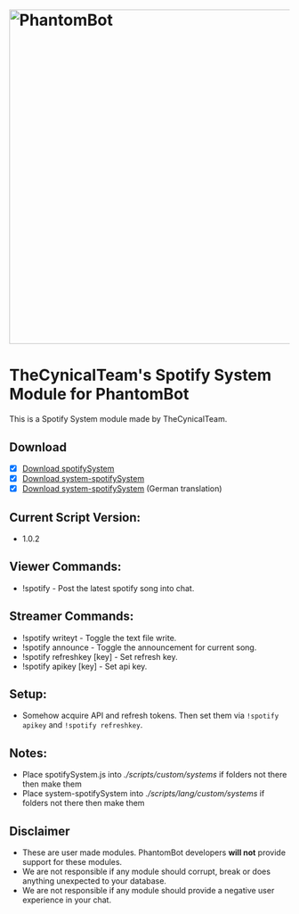 # <img alt="PhantomBot" src="https://phantombot.tv/img/new-logo-dark-v2.png" width="600px"/>

# TheCynicalTeam's Spotify System Module for PhantomBot
This is a Spotify System module made by TheCynicalTeam.

## Download
- [x] [Download spotifySystem](/custom/systems/spotifySystem/spotifySystem.js?raw=true "spotifySystem")
- [x] [Download system-spotifySystem](/lang/english/custom/systems/system-spotifySystem.js?raw=true "system-spotifySystem")
- [x] [Download system-spotifySystem](/lang/german/custom/systems/system-spotifySystem.js?raw=true "system-spotifySystem") (German translation)

## Current Script Version:
- 1.0.2

## Viewer Commands:
- !spotify - Post the latest spotify song into chat.

## Streamer Commands:
- !spotify writeyt - Toggle the text file write.
- !spotify announce - Toggle the announcement for current song.
- !spotify refreshkey [key] - Set refresh key.
- !spotify apikey [key] - Set api key.

## Setup:
- Somehow acquire API and refresh tokens. Then set them via `!spotify apikey` and `!spotify refreshkey`.

## Notes:
- Place spotifySystem.js into *./scripts/custom/systems* if folders not there then make them
- Place system-spotifySystem into *./scripts/lang/custom/systems* if folders not there then make them

## Disclaimer
- These are user made modules. PhantomBot developers **will not** provide support for these modules.
- We are not responsible if any module should corrupt, break or does anything unexpected to your database.
- We are not responsible if any module should provide a negative user experience in your chat.
